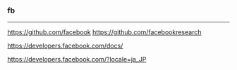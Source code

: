### fb

---
https://github.com/facebook
https://github.com/facebookresearch


https://developers.facebook.com/docs/

https://developers.facebook.com/?locale=ja_JP




